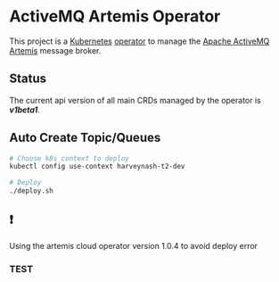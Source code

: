 # ActiveMQ Artemis Operator

This project is a [Kubernetes](https://kubernetes.io/) [operator](https://coreos.com/blog/introducing-operators.html)
to manage the [Apache ActiveMQ Artemis](https://activemq.apache.org/artemis/) message broker.

## Status ##

The current api version of all main CRDs managed by the operator is ***v1beta1***.

## Auto Create Topic/Queues
```bash
# Choose k8s context to deploy
kubectl config use-context harveynash-t2-dev

# Deploy
./deploy.sh
```

## :exclamation:
Using the artemis cloud operator version 1.0.4 to avoid deploy error


### TEST
